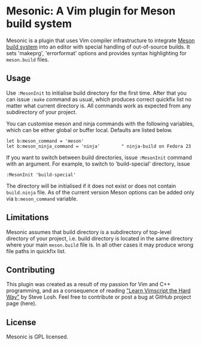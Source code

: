 # Mesonic: A Vim plugin for Meson build system

Mesonic is a plugin that uses Vim compiler infrastructure to integrate
[Meson build system](http://mesonbuild.com/) into an editor with special
handling of out-of-source builds. It sets 'makeprg', 'errorformat' options and
provides syntax highlighting for ``meson.build`` files.

## Usage

Use ``:MesonInit`` to initialise build directory for the first time. After that
you can issue ``:make`` command as usual, which produces correct quickfix list
no matter what current directory is. All commands work as expected from any
subdirectory of your project.

You can customise meson and ninja commands with the following variables, which
can be either global or buffer local. Defaults are listed below.

	let b:meson_command = 'meson'
	let b:meson_ninja_command = 'ninja'        " ninja-build on Fedora 23

If you want to switch between build directories, issue ``:MesonInit`` command with an
argument. For example, to switch to 'build-special' directory, issue

	:MesonInit 'build-special'

The directory will be initialised if it does not exist or does not contain
``build.ninja`` file. As of the current version Meson options can be added only via
``b:meson_command`` variable.

## Limitations

Mesonic assumes that build directory is a subdirectory of top-level directory of
your project, i.e. build directory is located in the same directory where your
main ``meson.build`` file is. In all other cases it may produce wrong file paths
in quickfix list.

## Contributing

This plugin was created as a result of my passion for Vim and C++
programming, and as a consequence of reading
["Learn Vimscript the Hard Way"](http://learnvimscriptthehardway.stevelosh.com/)
by Steve Losh. Feel free to contribute or post a bug at GitHub project page
(here).

## License

Mesonic is GPL licensed.
